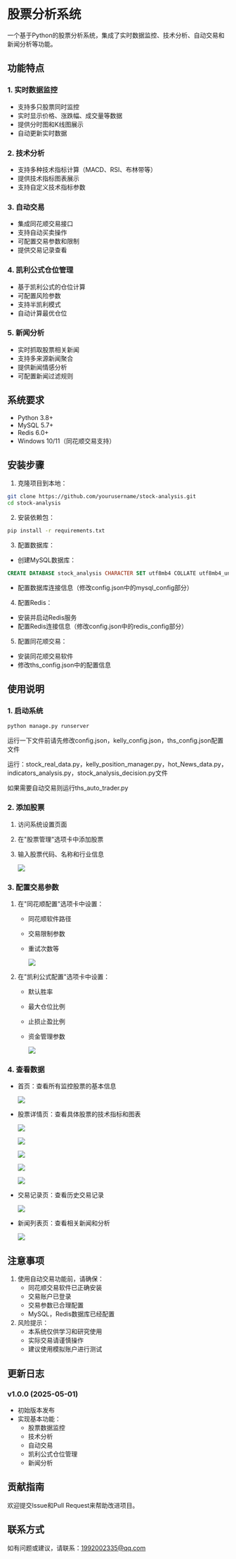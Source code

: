 # 股票分析系统

一个基于Python的股票分析系统，集成了实时数据监控、技术分析、自动交易和新闻分析等功能。

## 功能特点

### 1. 实时数据监控
- 支持多只股票同时监控
- 实时显示价格、涨跌幅、成交量等数据
- 提供分时图和K线图展示
- 自动更新实时数据

### 2. 技术分析
- 支持多种技术指标计算（MACD、RSI、布林带等）
- 提供技术指标图表展示
- 支持自定义技术指标参数

### 3. 自动交易
- 集成同花顺交易接口
- 支持自动买卖操作
- 可配置交易参数和限制
- 提供交易记录查看

### 4. 凯利公式仓位管理
- 基于凯利公式的仓位计算
- 可配置风险参数
- 支持半凯利模式
- 自动计算最优仓位

### 5. 新闻分析
- 实时抓取股票相关新闻
- 支持多来源新闻聚合
- 提供新闻情感分析
- 可配置新闻过滤规则

## 系统要求

- Python 3.8+
- MySQL 5.7+
- Redis 6.0+
- Windows 10/11（同花顺交易支持）

## 安装步骤

1. 克隆项目到本地：
```bash
git clone https://github.com/yourusername/stock-analysis.git
cd stock-analysis
```

2. 安装依赖包：
```bash
pip install -r requirements.txt
```

3. 配置数据库：
- 创建MySQL数据库：
```sql
CREATE DATABASE stock_analysis CHARACTER SET utf8mb4 COLLATE utf8mb4_unicode_ci;
```
- 配置数据库连接信息（修改config.json中的mysql_config部分）

4. 配置Redis：
- 安装并启动Redis服务
- 配置Redis连接信息（修改config.json中的redis_config部分）

5. 配置同花顺交易：
- 安装同花顺交易软件
- 修改ths_config.json中的配置信息

## 使用说明

### 1. 启动系统

```bash
python manage.py runserver
```

运行一下文件前请先修改config.json，kelly_config.json，ths_config.json配置文件

运行：stock_real_data.py，kelly_position_manager.py，hot_News_data.py，indicators_analysis.py，stock_analysis_decision.py文件

如果需要自动交易则运行ths_auto_trader.py

### 2. 添加股票

1. 访问系统设置页面

2. 在"股票管理"选项卡中添加股票

3. 输入股票代码、名称和行业信息

   ![](./image/联想截图_20250501224414.png)

### 3. 配置交易参数
1. 在"同花顺配置"选项卡中设置：
   - 同花顺软件路径
   
   - 交易限制参数

   - 重试次数等
   
     ![](./image/联想截图_20250501224439.png)
   
2. 在"凯利公式配置"选项卡中设置：
   - 默认胜率
   
   - 最大仓位比例
   
   - 止损止盈比例
   
   - 资金管理参数
   
     ![](./image/联想截图_20250501224515.png)

### 4. 查看数据
- 首页：查看所有监控股票的基本信息

  ![](./image/联想截图_20250501224232.png)

- 股票详情页：查看具体股票的技术指标和图表

  ![](./image/联想截图_20250501224607.png)

  ![](./image/联想截图_20250501224640.png)

  ![](./image/联想截图_20250501224659.png)

  ![](./image/联想截图_20250501224723.png)

  ![](./image/联想截图_20250501224739.png)

- 交易记录页：查看历史交易记录

  ![](./image/联想截图_20250501224353.png)

- 新闻列表页：查看相关新闻和分析

  ![](./image/联想截图_20250501224334.png)

## 注意事项

1. 使用自动交易功能前，请确保：
   - 同花顺交易软件已正确安装
   - 交易账户已登录
   - 交易参数已合理配置
   - MySQL，Redis数据库已经配置
2. 风险提示：
   - 本系统仅供学习和研究使用
   - 实际交易请谨慎操作
   - 建议使用模拟账户进行测试

## 更新日志

### v1.0.0 (2025-05-01)
- 初始版本发布
- 实现基本功能：
  - 股票数据监控
  - 技术分析
  - 自动交易
  - 凯利公式仓位管理
  - 新闻分析

## 贡献指南

欢迎提交Issue和Pull Request来帮助改进项目。

## 联系方式

如有问题或建议，请联系：1992002335@qq.com
